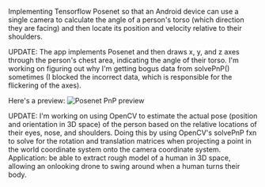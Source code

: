 Implementing Tensorflow Posenet so that an Android device can use a single camera to calculate the angle of a person's torso (which direction they are facing) and then locate its position and velocity relative to their shoulders.

UPDATE: The app implements Posenet and then draws x, y, and z axes through the person's chest area, indicating the angle of their torso. I'm working on figuring out why I'm getting bogus data from solvePnP() sometimes (I blocked the incorrect data, which is responsible for the flickering of the axes).

Here's a preview:
![Posenet PnP preview](https://github.com/serviceberry3/posenet_tracker/blob/master/img/pose_est.gif?raw=true)



UPDATE: I'm working on using OpenCV to estimate the actual pose (position and orientation in 3D space) of the person based on the relative locations of their eyes, nose, and shoulders. Doing this by using OpenCV's solvePnP fxn to solve for the rotation and translation matrices when projecting a point in the world coordinate system onto the camera coordinate system. Application: be able to extract rough model of a human in 3D space, allowing an onlooking drone to swing around when a human turns their body.
